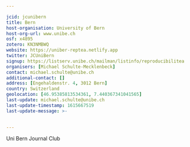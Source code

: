 ```yaml
---

jcid: jcunibern
title: Bern
host-organisation: University of Bern
host-org-url: www.unibe.ch
osf: x4895
zotero: KN3NMBWQ
website: https://uniber-reptea.netlify.app
twitter: JCUniBern
signup: https://listserv.unibe.ch/mailman/listinfo/reproducibilitea
organisers: [Michael Schulte-Mecklenbeck]
contact: michael.schulte@unibe.ch
additional-contact: []
address: [Engehaldenstr. 4, 3012 Bern]
country: Switzerland
geolocation: [46.95385813534361, 7.440367341041565]
last-update: michael.schulte@unibe.ch
last-update-timestamp: 1615667519
last-update-message: >-
  

---
```


Uni Bern Journal Club
